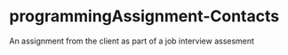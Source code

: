 # programmingAssignment-Contacts
An assignment from the client as part of a job interview assesment
